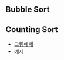 ## Bubble Sort

## Counting Sort

* [그림예제](http://bowbowbow.tistory.com/8)
* [예제](http://nhs0912.tistory.com/57)
